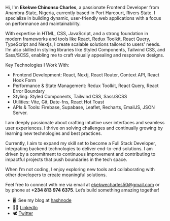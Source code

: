 Hi, I'm **Ekekwe Chinonso Charles**, a passionate Frontend Developer from Anambra State, Nigeria, currently based in Port Harcourt, Rivers State. I specialize in building dynamic, user-friendly web applications with a focus on performance and maintainability.

With expertise in HTML, CSS, JavaScript, and a strong foundation in modern frameworks and tools like React, Redux Toolkit, React Query, TypeScript and Nextjs, I create scalable solutions tailored to users' needs. I’m also skilled in styling libraries like Styled Components, Tailwind CSS, and Sass/SCSS, enabling me to craft visually appealing and responsive designs.

Key Technologies I Work With:
- Frontend Development: React, Nextj, React Router, Context API, React Hook Form
- Performance & State Management: Redux Toolkit, React Query, React Error Boundary
- Styling: Styled Components, Tailwind CSS, Sass/SCSS
- Utilities: Vite, Git, Date-fns, React Hot Toast
- APIs & Tools: Firebase, Supabase, Leaflet, Recharts, EmailJS, JSON Server.

I am deeply passionate about crafting intuitive user interfaces and seamless user experiences. I thrive on solving challenges and continually growing by learning new technologies and best practices.

Currently, I aim to expand my skill set to become a Full Stack Developer, integrating backend technologies to deliver end-to-end solutions. I am driven by a commitment to continuous improvement and contributing to impactful projects that push boundaries in the tech space.

When I’m not coding, I enjoy exploring new tools and collaborating with other developers to create meaningful solutions.

Feel free to connect with me via email at [ekekwecharles50@gmail.com](mailto:ekekwecharles50@gmail.com) or by phone at **+234 813 974 6375**. Let’s build something amazing together!



 * 🖥️  See my blog at [hashnode](https://snowcodes.hashnode.dev/)
 * 👨‍💻 [LinkedIn ](https://www.linkedin.com/in/xharlessnow/)
 * 🕊 [Twitter](https://x.com/xharlessnow)
